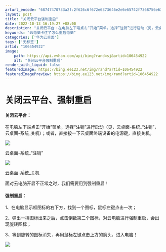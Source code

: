 ```yaml
---
arturl_encode: "68747470733a2f:2f626c6f672e6373646e2e6e65742f7368756e6368616e672f:61727469636c652f64657461696c732f313036343534393232"
layout: post
title: "关闭云平台强制重启"
date: 2022-10-13 16:19:27 +08:00
description: "关闭云平台：在电脑左下端点击“开始”菜单，选择“注销”进行启动（见，云桌面-系统_“注销”， 云桌面"
keywords: "云电脑卡住了怎么重启电脑"
categories: ['华为云桌面']
tags: ['无标签']
artid: "106454922"
image:
    path: https://api.vvhan.com/api/bing?rand=sj&artid=106454922
    alt: "关闭云平台强制重启"
render_with_liquid: false
featuredImage: https://bing.ee123.net/img/rand?artid=106454922
featuredImagePreview: https://bing.ee123.net/img/rand?artid=106454922
---
```


# 关闭云平台、强制重启

#### 关闭云平台：

在电脑左下端点击“开始”菜单，选择“注销”进行启动（见，云桌面-系统\_“注销”， 云桌面-系统\_关机）；或者，直接按一下云桌面终端设备的电源键，直接关机。

![](https://i-blog.csdnimg.cn/blog_migrate/57b57ba6af57fc2212c7dc03721a93b0.jpeg)

云桌面-系统\_“注销”

![](https://i-blog.csdnimg.cn/blog_migrate/e614fec58077ebda77b24f5640f98dfb.jpeg)

云桌面-系统\_关机

面对云电脑开启不正常之时，我们需要用到强制重启！

#### 强制重启：

1、在电脑显示框图标的右下方，找到一个图标，鼠标左键点击一次；

2、弹出一排图标出来之后，点击倒数第二个图标，对云电脑进行强制重启，会出现旋转图标；

3、等到旋转的图标消失，再用鼠标左键点击上方的箭头，进入电脑！

![](https://i-blog.csdnimg.cn/blog_migrate/dc610f318305af0834532a94ceecef50.jpeg)